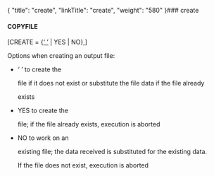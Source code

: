 {
    "title": "create",
    "linkTitle": "create",
    "weight": "580"
}### <span id="create"></span>create

#### COPYFILE

\[CREATE = {<u>‘ ’</u> | YES | NO},\]

Options when creating an output file:

-   ‘ ’ to create the
    file if it does not exist or substitute the file data if the file already
    exists
-   YES to create the
    file; if the file already exists, execution is aborted
-   NO to work on an
    existing file; the data received is substituted for the existing data.
    If the file does not exist, execution is aborted
